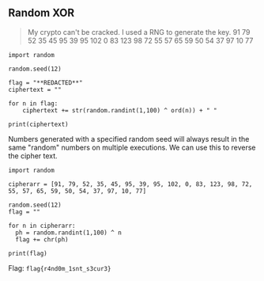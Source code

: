 ## Random XOR
> My crypto can't be cracked. I used a RNG to generate the key.
91 79 52 35 45 95 39 95 102 0 83 123 98 72 55 57 65 59 50 54 37 97 10 77
```
import random

random.seed(12)

flag = "**REDACTED**"
ciphertext = ""

for n in flag:
    ciphertext += str(random.randint(1,100) ^ ord(n)) + " "

print(ciphertext)
```

Numbers generated with a specified random seed will always result in the same "random" numbers on multiple executions. We can use this to reverse the cipher text.

```
import random

cipherarr = [91, 79, 52, 35, 45, 95, 39, 95, 102, 0, 83, 123, 98, 72, 55, 57, 65, 59, 50, 54, 37, 97, 10, 77]

random.seed(12)
flag = ""

for n in cipherarr:
  ph = random.randint(1,100) ^ n
  flag += chr(ph)

print(flag)
```

Flag: `flag{r4nd0m_1snt_s3cur3}`